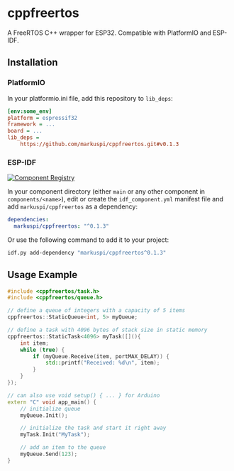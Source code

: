 # cppfreertos

A FreeRTOS C++ wrapper for ESP32. Compatible with PlatformIO and ESP-IDF.

## Installation

### PlatformIO

In your platformio.ini file, add this repository to `lib_deps`:

```ini
[env:some_env]
platform = espressif32
framework = ...
board = ...
lib_deps =
    https://github.com/markuspi/cppfreertos.git#v0.1.3
```

### ESP-IDF

[![Component Registry](https://components.espressif.com/components/espressif/mdns/badge.svg)](https://components.espressif.com/components/espressif/mdns)

In your component directory (either `main` or any other component in `components/<name>`), edit or create the `idf_component.yml` manifest file and add `markuspi/cppfreertos` as a dependency:

```yaml
dependencies:
  markuspi/cppfreertos: "^0.1.3"
```

Or use the following command to add it to your project:

```bash
idf.py add-dependency "markuspi/cppfreertos^0.1.3"
```

## Usage Example

```cpp
#include <cppfreertos/task.h>
#include <cppfreertos/queue.h>

// define a queue of integers with a capacity of 5 items
cppfreertos::StaticQueue<int, 5> myQueue;

// define a task with 4096 bytes of stack size in static memory
cppfreertos::StaticTask<4096> myTask([](){
    int item;
    while (true) {
        if (myQueue.Receive(item, portMAX_DELAY)) {
            std::printf("Received: %d\n", item);
        }
    }
});

// can also use void setup() { ... } for Arduino
extern "C" void app_main() {
    // initialize queue
    myQueue.Init();

    // initialize the task and start it right away
    myTask.Init("MyTask");

    // add an item to the queue
    myQueue.Send(123);
}
```
